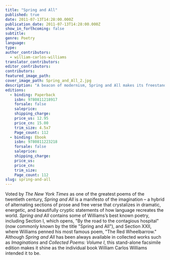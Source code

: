 ```yaml
---
title: "Spring and All"
published: true
date: 2011-07-13T14:28:00.000Z
publication_date: 2011-07-13T14:28:00.000Z
show_in_forthcoming: false
subtitle:
genre: Poetry
language:
type:
author_contributors:
  - william-carlos-williams
translator_contributors:
editor_contributors:
contributors:
featured_image_path:
cover_image_path: Spring_and_All_2.jpg
description: "A beacon of modernism, Spring and All makes its freestanding return in facsimile edition of the original manuscript. "
editions:
  - binding: Paperback
    isbn: 9780811218917
    forsale: false
    saleprice:
    shipping_charge:
    price_us: 12.95
    price_cn: 15.00
    trim_size: 4.5x7
    Page_count: 112
  - binding: Ebook
    isbn: 9780811223218
    forsale: false
    saleprice:
    shipping_charge:
    price_us:
    price_cn:
    trim_size:
    Page_count: 112
slug: spring-and-all
---
```


Voted by _The New York Times_ as one of the greatest poems of the twentieth century, _Spring and All_ is a manifesto of the imagination – a hybrid of alternating sections of prose and free verse that crystalizes in dramatic, energetic, and beautifully cryptic statements of how language recreates the world. _Spring and All_ contains some of Williams’s best known poetry, including Section I, which opens, "By the road to the contagious hospital" (now commonly known by the title "Spring and All"), and Section XXII, where Williams penned his most famous poem, "The Red Wheelbarrow." Although _Spring and All_ has been always available in collected works such as _Imaginations_ and _Collected Poems: Volume I_, this stand-alone facsimile edition makes it shine as the individual book William Carlos Williams intended it to be.

